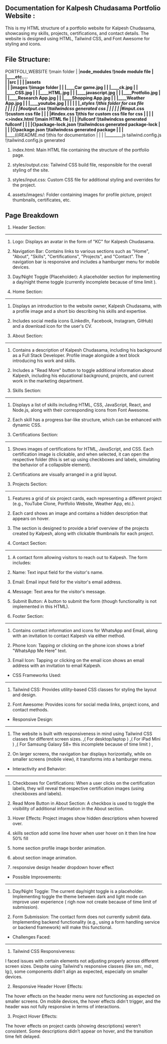 Documentation for Kalpesh Chudasama Portfolio Website :
-----------------------------------------------------
This is my HTML structure of a portfolio website for Kalpesh Chudasama, showcasing my skills, projects, certifications, and contact details. The website is designed using HTML, Tailwind CSS, and Font Awesome for styling and icons.

File Structure:
---------------

PORTFOLI_WEBSITE                         !)main folder
|
|________node_modules                    !)node module file
|     |____etc....    
|
|________src
|       |
|       |______assets                         
|       |   |______images                 !)image folder
|       |       |____Car game.jpg
|       |       |____ck.jpg
|       |       |____CSS.jpg
|       |       |____HTML.jpg
|       |       |____javascript.jpg
|       |       |____Protfolio.jpg
|       |       |____Research App.jpg
|       |       |____Shopping App.jpg
|       |       |____Weather App.jpg
|       |        |____youtube.jpg
|       |
|       | 
|       |_______styles                    !)this folder for css file    
|       |    |
|       |    |___#output.css              !)tailwindcss generated css
|       |    | 
|       |    |___#input.css               !)custom css file
|       | 
|       |________#index.css               1)this for custom css file for css
|       |
|       |________<>index.html             !)main HTML fle
|       |
|       |________fullconf                 !)tailwindcss generated fullconf
|       |
|       |________{}package-lock.json      !)tailwindcss generated package-lock
|       |
|       |________{}package.json           !)tailwindcss generated package
|       |
|       |________(i)README.md             !)this for documentation
|       |
|       |________js tailwind.config.js    !)tailwind.config.js generated


1) index.html: Main HTML file containing the structure of the portfolio page.

2) styles/output.css: Tailwind CSS build file, responsible for the overall styling of the site.

3) styles/input.css: Custom CSS file for additional styling and overrides for the project.

4) assets/images/: Folder containing images for profile picture, project thumbnails, certificates, etc.


Page Breakdown
----------------

1) Header Section:
------------------
1) Logo: Displays an avatar in the form of "KC" for Kalpesh Chudasama.

2) Navigation Bar: Contains links to various sections such as "Home", "About", "Skills", "Certifications", "Projects", and "Contact". The navigation bar is responsive and includes a hamburger menu for mobile devices.

3) Day/Night Toggle (Placeholder): A placeholder section for implementing a day/night theme toggle (currently incomplete because of time limit ). 



2) Home Section:
----------------
1) Displays an introduction to the website owner, Kalpesh Chudasama, with a profile image and a short bio describing his skills and expertise.

2) Includes social media icons (LinkedIn, Facebook, Instagram, GitHub) and a download icon for the user's CV.



3) About Section:
-----------------
1) Contains a description of Kalpesh Chudasama, including his background as a Full Stack Developer.
Profile image alongside a text block introducing his work and skills.

2) Includes a "Read More" button to toggle additional information about Kalpesh, including his educational background, projects, and current work in the marketing department.



4) Skills Section:
-----------------
1) Displays a list of skills including HTML, CSS, JavaScript, React, and Node.js, along with their corresponding icons from Font Awesome.

2) Each skill has a progress bar-like structure, which can be enhanced with dynamic CSS.



5) Certifications Section:
----------------------
1) Shows images of certifications for HTML, JavaScript, and CSS. Each certification image is clickable, and when selected, it can open the respective folder (this is set up using checkboxes and labels, simulating the behavior of a collapsible element).

2) Certifications are visually arranged in a grid layout.



6) Projects Section:
--------------------
1) Features a grid of six project cards, each representing a different project (e.g., YouTube Clone, Portfolio Website, Weather App, etc.).

2) Each card shows an image and contains a hidden description that appears on hover.

3) The section is designed to provide a brief overview of the projects created by Kalpesh, along with clickable thumbnails for each project.



7) Contact Section:
-------------------
1) A contact form allowing visitors to reach out to Kalpesh. The form includes:

2) Name: Text input field for the visitor's name.

3) Email: Email input field for the visitor's email address.

4) Message: Text area for the visitor's message.

5) Submit Button: A button to submit the form (though functionality is not implemented in this HTML).



8) Footer Section:
------------------
1) Contains contact information and icons for WhatsApp and Email, along with an invitation to contact Kalpesh via either method.

2) Phone Icon: Tapping or clicking on the phone icon shows a brief "WhatsApp Me Here" text.

3) Email Icon: Tapping or clicking on the email icon shows an email address with an invitation to email Kalpesh.



* CSS Frameworks Used:
----------------------
1) Tailwind CSS: Provides utility-based CSS classes for styling the layout and design.

2) Font Awesome: Provides icons for social media links, project icons, and contact methods.



* Responsive Design:
--------------------
1) The website is built with responsiveness in mind using Tailwind CSS classes for different screen sizes.
 ,( For desktop/laptop ) ,( For iPad Mini ) ,( For Samsung Galaxy S8+ this incomplete because of time limit ) 
,

2) On larger screens, the navigation bar displays horizontally, while on smaller screens (mobile view), it transforms into a hamburger menu.



* Interactivity and Behavior:
-----------------------------
1) Checkboxes for Certifications: When a user clicks on the certification labels, they will reveal the respective certification images (using checkboxes and labels).

2) Read More Button in About Section: A checkbox is used to toggle the visibility of additional information in the About section.

3) Hover Effects: Project images show hidden descriptions when hovered over.

4) skills section add some line hover when user hover on it then line how 50% fill 

5) home section profile image border animation.

6) about section image animation. 

7) responsive design header dropdown hover effect



* Possible Improvements:
------------------------
1) Day/Night Toggle: The current day/night toggle is a placeholder. Implementing toggle the theme between dark and light mode can improve user experience ( righ now not create because of time limit of submission).

2) Form Submission: The contact form does not currently submit data. Implementing backend functionality (e.g., using a form handling service or backend framework) will make this functional.




* Challenges Faced:
-------------------

1) Tailwind CSS Responsiveness:

I faced issues with certain elements not adjusting properly across different screen sizes. Despite using Tailwind's responsive classes (like sm:, md:, lg:), some components didn’t align as expected, especially on smaller devices.


2) Responsive Header Hover Effects:

The hover effects on the header menu were not functioning as expected on smaller screens. On mobile devices, the hover effects didn't trigger, and the header was not fully responsive in terms of interactions.

3) Project Hover Effects:

The hover effects on project cards (showing descriptions) weren’t consistent. Some descriptions didn’t appear on hover, and the transition time felt delayed.
